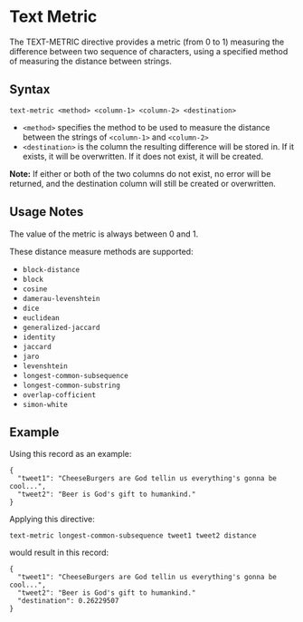 # Text Metric

The TEXT-METRIC directive provides a metric (from 0 to 1) measuring the difference
between two sequence of characters, using a specified method of measuring the distance
between strings.


## Syntax
```
text-metric <method> <column-1> <column-2> <destination>
```

* `<method>` specifies the method to be used to measure the distance between the strings of
  `<column-1>` and `<column-2>`
* `<destination>` is the column the resulting difference will be stored in. If it exists, it
  will be overwritten. If it does not exist, it will be created.

**Note:** If either or both of the two columns do not exist, no error will be returned,
and the destination column will still be created or overwritten.


## Usage Notes

The value of the metric is always between 0 and 1.

These distance measure methods are supported:

* `block-distance`
* `block`
* `cosine`
* `damerau-levenshtein`
* `dice`
* `euclidean`
* `generalized-jaccard`
* `identity`
* `jaccard`
* `jaro`
* `levenshtein`
* `longest-common-subsequence`
* `longest-common-substring`
* `overlap-cofficient`
* `simon-white`


## Example

Using this record as an example:
```
{
  "tweet1": "CheeseBurgers are God tellin us everything's gonna be cool...",
  "tweet2": "Beer is God's gift to humankind."
}
```

Applying this directive:
```
text-metric longest-common-subsequence tweet1 tweet2 distance
```

would result in this record:
```
{
  "tweet1": "CheeseBurgers are God tellin us everything's gonna be cool...",
  "tweet2": "Beer is God's gift to humankind."
  "destination": 0.26229507
}
```

